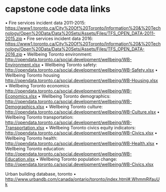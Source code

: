 # capstone code data links

•	Fire services incident data 2011-2015: https://www1.toronto.ca/City%20Of%20Toronto/Information%20&%20Technology/Open%20Data/Data%20Sets/Assets/Files/TFS_OPEN_DATA-2011-2015.zip
•	Fire services incident data 2016: https://www1.toronto.ca/City%20Of%20Toronto/Information%20&%20Technology/Open%20Data/Data%20Sets/Assets/Files/TFS_OPEN_DATA-2016.zip
•	Wellbeing Toronto environment: http://opendata.toronto.ca/social.development/wellbeing/WB-Environment.xlsx
•	Wellbeing Toronto safety: http://opendata.toronto.ca/social.development/wellbeing/WB-Safety.xlsx
•	Wellbeing Toronto housing http://opendata.toronto.ca/social.development/wellbeing/WB-Housing.xlsx
•	Wellbeing Toronto economics http://opendata.toronto.ca/social.development/wellbeing/WB-Economics.xlsx
•	Wellbeing Toronto demographics: http://opendata.toronto.ca/social.development/wellbeing/WB-Demographics.xlsx
•	Wellbeing Toronto culture: http://opendata.toronto.ca/social.development/wellbeing/WB-Culture.xlsx
•	Wellbeing Toronto transportation: http://opendata.toronto.ca/social.development/wellbeing/WB-Transportation.xlsx
•	Wellbeing Toronto civics equity indicators: http://opendata.toronto.ca/social.development/wellbeing/WB-Civics.xlsx
•	Wellbeing Toronto health: http://opendata.toronto.ca/social.development/wellbeing/WB-Health.xlsx
•	Wellbeing Toronto education: http://opendata.toronto.ca/social.development/wellbeing/WB-Education.xlsx
•	Wellbeing Toronto population change: http://opendata.toronto.ca/social.development/wellbeing/WB-Civics.xlsx

Urban building database, toronto •	http://www.urbandb.com/canada/ontario/toronto/index.html#.WhmmRjfauUk

